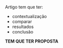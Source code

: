 Artigo tem que ter:
- contextualização
- comparar
- resultados
- conclusão

**TEM QUE TER PROPOSTA**
